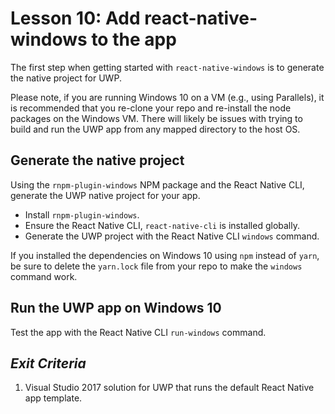 # Lesson 10: Add react-native-windows to the app

The first step when getting started with `react-native-windows` is to generate the native project for UWP.

Please note, if you are running Windows 10 on a VM (e.g., using Parallels), it is recommended that you re-clone your repo and re-install the node packages on the Windows VM. There will likely be issues with trying to build and run the UWP app from any mapped directory to the host OS.

## Generate the native project

Using the `rnpm-plugin-windows` NPM package and the React Native CLI, generate the UWP native project for your app.

- Install `rnpm-plugin-windows`.
- Ensure the React Native CLI, `react-native-cli` is installed globally.
- Generate the UWP project with the React Native CLI `windows` command.

If you installed the dependencies on Windows 10 using `npm` instead of `yarn`, be sure to delete the `yarn.lock` file from your repo to make the `windows` command work.

## Run the UWP app on Windows 10

Test the app with the React Native CLI `run-windows` command.

## _Exit Criteria_
1. Visual Studio 2017 solution for UWP that runs the default React Native app template.

